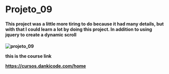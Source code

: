 # Projeto_09


<h4>This project was a little more tiring to do because it had many details, but with that I could learn a lot by doing this project. In addition to using jquery to create a dynamic scroll<h4>


![projeto_09](https://user-images.githubusercontent.com/69093389/91484299-628b2c00-e87f-11ea-8526-db2a2e9d3575.gif)


this is the course link

https://cursos.dankicode.com/home

